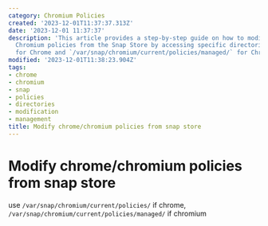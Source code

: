 ```yaml
---
category: Chromium Policies
created: '2023-12-01T11:37:37.313Z'
date: '2023-12-01 11:37:37'
description: 'This article provides a step-by-step guide on how to modify Chrome and
  Chromium policies from the Snap Store by accessing specific directories: `/var/snap/chromium/current/policies/`
  for Chrome and `/var/snap/chromium/current/policies/managed/` for Chromium.'
modified: '2023-12-01T11:38:23.904Z'
tags:
- chrome
- chromium
- snap
- policies
- directories
- modification
- management
title: Modify chrome/chromium policies from snap store
---
```


# Modify chrome/chromium policies from snap store

use `/var/snap/chromium/current/policies/` if chrome, `/var/snap/chromium/current/policies/managed/` if chromium

